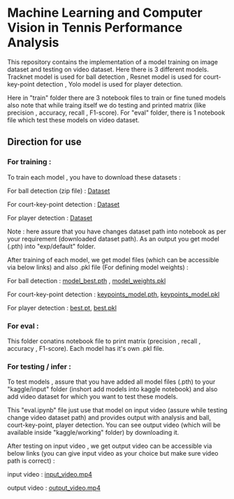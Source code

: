 # Machine Learning and Computer Vision in Tennis Performance Analysis

This repository contains the implementation of a model training on image dataset and testing on video dataset. Here there is 3 different models. Tracknet model is used for ball detection , Resnet model is used for court-key-point detection , Yolo model is used for player detection.

Here in "train" folder there are 3 notebook files to train or fine tuned models also note that while traing itself we do testing and printed matrix (like precision , accuracy, recall , F1-score). For "eval" folder, there is 1 notebook file which test these models on video dataset.

## Direction for use

### For training :

To train each model , you have to download these datasets :

For ball detection (zip file) : [Dataset](https://drive.google.com/file/d/1mcsZDjBdRJ91dJiZ7eXTCdvLPJ_P9LFt/view?usp=sharing)

For court-key-point detection : [Dataset](https://drive.usercontent.google.com/download?id=1lhAaeQCmk2y440PmagA0KmIVBIysVMwu&export=download&authuser=0&confirm=t&uuid=3077628e-fc9b-4ef2-8cde-b291040afb30&at=APZUnTU9lSikCSe3NqbxV5MVad5T%3A1708243355040)

For player detection : [Dataset](https://drive.google.com/file/d/1g1qOOWgETwUOV1gwvGAd-LP1SEUmoNPI/view?usp=sharing)

Note : here assure that you have changes dataset path into notebook as per your requirement (downloaded dataset path).
As an output you get model (.pth) into "exp/default" folder. 

After training of each model, we get model files (which can be accessible via below links) and also .pkl file (For defining model weights) :

For ball detection : [model_best.pth](https://drive.google.com/file/d/1kNwgy7nAiKn9IJU1qYUfbiuVwnCbPPBM/view?usp=sharing) , [model_weights.pkl](https://drive.google.com/file/d/181mENgzT2xGpnmH0p9SXtMViJOCkYKBW/view?usp=sharing)


For court-key-point detection : [keypoints_model.pth](https://drive.google.com/file/d/1ksApit5G6uu-RzpCK9rQBkMPNXawuYGB/view?usp=sharing),
                                [keypoints_model.pkl](https://drive.google.com/file/d/1EHBgxEzNenqpVeIhn64pLCbyO6vEB08A/view?usp=sharing)

For player detection : [best.pt](https://drive.google.com/file/d/16zWAP_Wc9Q8OpLigmjpHhkaM_ZIrhWDQ/view?usp=sharing),
                       [best.pkl](https://drive.google.com/file/d/1xXCjtoBh6XSm1ALn32IfB_ZBRKAcUAJE/view?usp=sharing)

### For eval :

This folder conatins notebook file to print matrix (precision , recall , accuracy , F1-score). Each model has it's own .pkl file. 

### For testing / infer :

To test models , assure that you have added all model files (.pth) to your "kaggle/input" folder (inshort add models into kaggle notebook) and also add video dataset for which you want to test these models. 

This "eval.ipynb" file just use that model on input video (assure while testing change video dataset path) and provides output with analysis and ball, court-key-point, player detection. You can see output video (which will be available inside "kaggle/working" folder) by downloading it.

After testing on input video , we get output video can be accessible via below links (you can give input video as your choice but make sure video path is correct) :

input video : [input_video.mp4](https://drive.google.com/file/d/1H0FNu3gpKHrlxCWOv1aImdkOaha59Q26/view?usp=sharing)

output video : [output_video.mp4](https://drive.google.com/file/d/13ilxhBdU2KCpxK01PEbdXrpRBgPOVeX5/view?usp=sharing)

